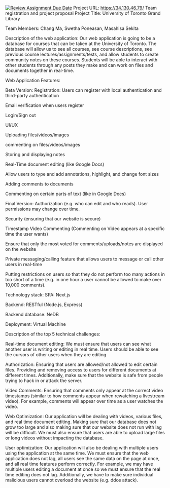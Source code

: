 [![Review Assignment Due Date](https://classroom.github.com/assets/deadline-readme-button-22041afd0340ce965d47ae6ef1cefeee28c7c493a6346c4f15d667ab976d596c.svg)](https://classroom.github.com/a/DnqlZtdt)
Project URL: https://34.130.46.79/
Team registration and project proposal
Project Title: 
University of Toronto Grand Library


Team Members:
Chang Ma, Swetha Poneasan, Masahisa Sekita


Description of the web application:
Our web application is going to be a database for courses that can be taken at the University of Toronto. The database will allow us to see all courses, see course descriptions, see previous course lectures/assignments/tests, and allow students to create community notes on these courses. Students will be able to interact with other students through any posts they make and can work on files and documents together in real-time.


Web Application Features:


Beta Version:
  Registration: Users can register with local authentication and third-party authentication
  
  Email verification when users register
  
  Login/Sign out
  
  UI/UX
  
  Uploading files/videos/images
  
  commenting on files/videos/images
  
  Storing and displaying notes
  
  Real-Time document editing (like Google Docs)
  
  Allow users to type and add annotations, highlight, and change font sizes
  
  Adding comments to documents
  
  Commenting on certain parts of text (like in Google Docs)
  

Final Version:
  Authorization (e.g. who can edit and who reads). User permissions may change over time.
  
  Security (ensuring that our website is secure)
  
  Timestamp Video Commenting (Commenting on Video appears at a specific time the user wants)
  
  Ensure that only the most voted for comments/uploads/notes are displayed on the website
  
  Private messaging/calling feature that allows users to message or call other users in real-time
  
  Putting restrictions on users so that they do not perform too many actions in too short of a time (e.g. in one hour a user cannot be allowed to make over 10,000 comments).


Technology stack:
  SPA: Next.js
  
  Backend: RESTful (Node.js, Express)
  
  Backend database: NeDB
  
  Deployment: Virtual Machine


Description of the top 5 technical challenges:

  Real-time document editing: We must ensure that users can see what another user is writing or editing in real time. Users should be able to see the cursors of other users when they are editing.
  
  Authorization: Ensuring that users are allowed/not allowed to edit certain files. Providing and removing access to users for different documents at different times. Additionally, make sure that the website is safe from people trying to hack in or attack the server.
  
  Video Comments: Ensuring that comments only appear at the correct video timestamps (similar to how comments appear when rewatching a livestream video). For example, comments will appear over time as a user watches the video.
  
  Web Optimization: Our application will be dealing with videos, various files, and real time document editing. Making sure that our database does not grow too large and also making sure that our website does not run with lag will be difficult. We must also   ensure that users are able to upload large files or long videos without impacting the database.
  
  User optimization: Our application will also be dealing with multiple users using the application at the same time. We must ensure that the web application does not lag, all users see the same data on the page at once, and all real time features perform correctly. For example, we may have multiple users editing a document at once so we must ensure that the real time editing does not lag. Additionally, we have to make sure individual malicious users cannot overload the website (e.g. ddos attack).
